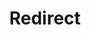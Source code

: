 ﻿---
layout: src/layouts/Redirect.astro
title: Redirect
redirect: /docs/octopus-rest-api/examples/deployment-targets/register-listening-tentacle
pubDate:  2023-01-01
navSearch: false
navSitemap: false
navMenu: false
---
